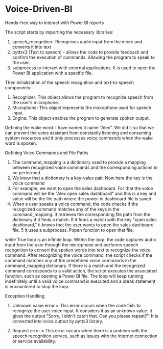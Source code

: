 # Voice-Driven-BI
Hands-free way to interact with Power BI reports




The script starts by importing the necessary libraries:

1. speech_recognition-  Recognises audio input from the micro and converts it into text
2. pyttsx3 (Text to speech) -  allows the code to provide feedback and confirm the execution of commands. Allowing the program to speak to the user.
3. subprocess to  interact with external applications. It is used to open the Power BI application with a specific file.


Then initialization of the speech recognition and text-to-speech components:

1. Recognizer: This object  allows the program to recognize speech from the user's microphone.
2. Microphone: This object represents the microphone used for speech input.
3. Engine: This object  enables the program to generate spoken output.


Defining the wake word. I have named it  name "Alex". We did it so  that we can prevent the voice assistant from constantly listening and consuming system resources and it only processes voice commands when the wake word is spoken.

Defining Voice Commands and File Paths
1. The command_mapping  is a dictionary used  to provide a mapping between recognized voice commands and the corresponding actions to be performed. 
2. We know that a dictionary is a key-value pair. Now here the key is the voice command
3. For example, we want to open the sales dashboard. For that the voice command will be the "Alex open sales dashboard" and this is a key and value will be the file path where the power-bi dashboard file is saved.
4. When a user speaks a voice command, the code checks if the recognized command matches any of the keys in the command_mapping. It retrieves the corresponding file path from the dictionary if it finds a match.  If it finds a match with the key "open sales dashboard," it knows that the user wants to open the sales dashboard file. 
5 It uses a subprocess. Popen function to open that file.


while True loop is an infinite loop. Within the loop, the code captures audio input from the user through the microphone and performs speech recognition to convert the spoken words into text to recognize the voice command. After recognizing the voice command, the script checks if the command matches any of the predefined voice commands in the command_mapping dictionary. If there is a match and the recognized command corresponds to a valid action, the script executes the associated function, such as opening a Power BI file. The loop will keep running indefinitely until a valid voice command is executed and a break statement is encountered to stop the loop.

Exception Handling: 
1. Unknown value error = This error occurs when the code fails to recognize the user voice input. It considers it as an unknown value. It gives the output "Sorry, I didn't catch that. Can you please repeat?". It is converted into voice output by pyttx3 library.

2. Request error = This error occurs when there is a problem with the speech recognition service, such as issues with the internet connection or service availability.
